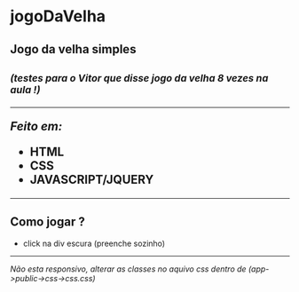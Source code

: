 # jogoDaVelha
<h2>Jogo da velha simples<h2>
  <small><i>(testes para o <strong>Vitor</strong> que disse jogo da velha 8 vezes na aula !)</i></small>
<hr>
<i>Feito em:</i>
  <ul>
    <li>HTML</li>
    <li>CSS</li>
    <li>JAVASCRIPT/JQUERY</li>
  </ul>  
  <hr>
  <h2>Como jogar ?</h2>
    <ul>
      <li>click na div escura (preenche sozinho)</li>
    </ul>
  <hr>
  <p><i>Não esta responsivo, alterar as classes no aquivo css dentro de (app->public->css->css.css)</i></p>
